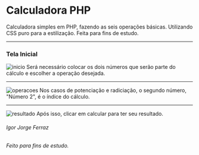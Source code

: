 # Calculadora PHP
Calculadora simples em PHP, fazendo as seis operações básicas. Utilizando CSS puro para a estilização. Feita para fins de estudo.

---
### Tela Inicial
![inicio](https://github.com/IgorJF/Simple-PHP-Calculator/assets/111748228/55bb1e32-c0a1-4a4a-b2ac-14f29dce85c0)
Será necessário colocar os dois números que serão parte do cálculo e escolher a operação desejada.

---
![operacoes](https://github.com/IgorJF/Simple-PHP-Calculator/assets/111748228/008b7fef-f8ca-4c1b-b211-2cfd0ca73d05)
Nos casos de potenciação e radiciação, o segundo número, "Número 2", é o índice do cálculo.

---
![resultado](https://github.com/IgorJF/Simple-PHP-Calculator/assets/111748228/8f16020c-6f56-43fc-a03e-e853a26596fd)
Após isso, clicar em calcular para ter seu resultado.

###### Igor Jorge Ferraz
###### Feito para fins de estudo.


